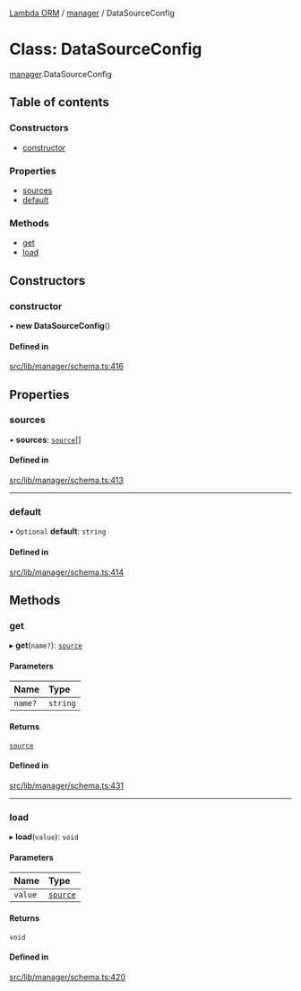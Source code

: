 [Lambda ORM](../README.md) / [manager](../modules/manager.md) / DataSourceConfig

# Class: DataSourceConfig

[manager](../modules/manager.md).DataSourceConfig

## Table of contents

### Constructors

- [constructor](manager.DataSourceConfig.md#constructor)

### Properties

- [sources](manager.DataSourceConfig.md#sources)
- [default](manager.DataSourceConfig.md#default)

### Methods

- [get](manager.DataSourceConfig.md#get)
- [load](manager.DataSourceConfig.md#load)

## Constructors

### constructor

• **new DataSourceConfig**()

#### Defined in

[src/lib/manager/schema.ts:416](https://github.com/FlavioLionelRita/lambdaorm/blob/7350fa3/src/lib/manager/schema.ts#L416)

## Properties

### sources

• **sources**: [`source`](../interfaces/model.source.md)[]

#### Defined in

[src/lib/manager/schema.ts:413](https://github.com/FlavioLionelRita/lambdaorm/blob/7350fa3/src/lib/manager/schema.ts#L413)

___

### default

• `Optional` **default**: `string`

#### Defined in

[src/lib/manager/schema.ts:414](https://github.com/FlavioLionelRita/lambdaorm/blob/7350fa3/src/lib/manager/schema.ts#L414)

## Methods

### get

▸ **get**(`name?`): [`source`](../interfaces/model.source.md)

#### Parameters

| Name | Type |
| :------ | :------ |
| `name?` | `string` |

#### Returns

[`source`](../interfaces/model.source.md)

#### Defined in

[src/lib/manager/schema.ts:431](https://github.com/FlavioLionelRita/lambdaorm/blob/7350fa3/src/lib/manager/schema.ts#L431)

___

### load

▸ **load**(`value`): `void`

#### Parameters

| Name | Type |
| :------ | :------ |
| `value` | [`source`](../interfaces/model.source.md) |

#### Returns

`void`

#### Defined in

[src/lib/manager/schema.ts:420](https://github.com/FlavioLionelRita/lambdaorm/blob/7350fa3/src/lib/manager/schema.ts#L420)
